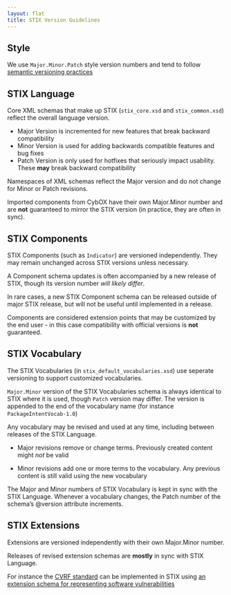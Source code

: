 ```yaml
---
layout: flat
title: STIX Version Guidelines
---
```


## Style
We use `Major.Minor.Patch` style version numbers and tend to follow [semantic versioning practices](http://semver.org/)

## STIX Language

Core XML schemas that make up STIX (`stix_core.xsd` and `stix_common.xsd`) reflect the overall language version.

- Major Version is incremented for new features that break backward compatibility 
- Minor Version is used for adding backwards compatible features and bug fixes
- Patch Version is only used for hotfixes that seriously impact usability. These **may** break backward compatibility

Namespaces of XML schemas reflect the Major version and do not change for Minor or Patch revisions.

Imported components from CybOX have their own Major.Minor number and are **not** guaranteed to mirror the STIX version (in practice, they are often in sync).

## STIX Components 

STIX Components (such as `Indicator`) are versioned independently. They may remain unchanged across STIX versions unless necessary.

A Component schema updates is often accompanied by a new release of STIX, though its version number *will likely differ*.

In rare cases, a new STIX Component schema can be released outside of major STIX release, but will not be useful until implemented in a release.

Components are considered extension points that may be customized by the end user - in this case compatibility with official versions is **not** guaranteed. 

## STIX Vocabulary

The STIX Vocabularies (in `stix_default_vocabularies.xsd`) use seperate versioning to support customized vocabularies.

`Major.Minor` version of the STIX Vocabularies schema is always identical to STIX where it is used, though `Patch` version may differ.
The version is appended to the end of the vocabulary name (for instance `PackageIntentVocab-1.0`)

Any vocabulary may be revised and used at any time, including between releases of the STIX Language.

- Major revisions remove or change terms. Previously created content might *not* be valid 

- Minor revisions add one or more terms to the vocabulary. Any previous content is still valid using the new vocabulary

The Major and Minor numbers of STIX Vocabulary is kept in sync with the STIX Language. 
Whenever a vocabulary changes, the Patch number of the schema’s @version attribute increments. 

## STIX Extensions

Extensions are versioned independently with their own Major.Minor number.

Releases of revised extension schemas are **mostly** in sync with STIX Language. 

For instance the [CVRF standard](http://www.icasi.org/cvrf) can be implemented in STIX using [an extension schema for representing software vulnerabilities](https://github.com/STIXProject/schemas/blob/master/extensions/vulnerability/cvrf_1.1_vulnerability.xsd) 

